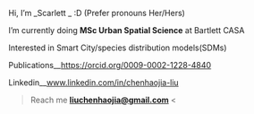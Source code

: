  Hi, I’m _Scarlett _ :D  (Prefer pronouns Her/Hers)
 
 I’m currently doing **MSc Urban Spatial Science** at Bartlett CASA
 
Interested in Smart City/species distribution models(SDMs)

Publications__https://orcid.org/0009-0002-1228-4840

Linkedin__www.linkedin.com/in/chenhaojia-liu
> Reach me  **liuchenhaojia@gmail.com** <
